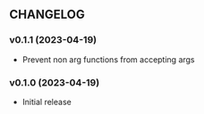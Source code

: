 ## CHANGELOG

### v0.1.1 (2023-04-19)

* Prevent non arg functions from accepting args

### v0.1.0 (2023-04-19)

* Initial release

